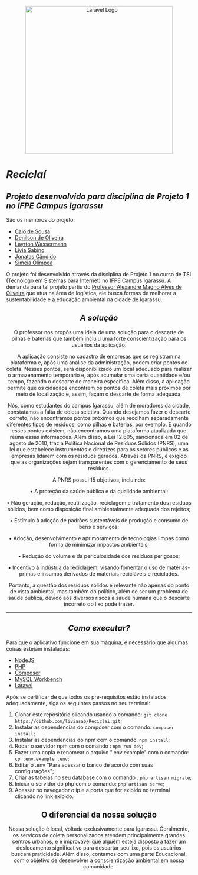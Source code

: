 <p align="center"><a href="https://laravel.com" target="_blank"><img src="https://raw.githubusercontent.com/laravel/art/master/logo-lockup/5%20SVG/2%20CMYK/1%20Full%20Color/laravel-logolockup-cmyk-red.svg" width="400" alt="Laravel Logo"></a></p>

# ***Reciclaí***

## ***Projeto desenvolvido para disciplina de Projeto 1 no IFPE Campus Igarassu***

São os membros do projeto:



- [Caio de Sousa](https://www.github.com/CaioSousa32)
- [Denilson de Oliveira](https://www.github.com/Denils0n)
- [Layrton Wassermann](http://www.github.com/Layrton07)
- [Lívia Sabino](https://github.com/liviasab)
- [Jonatas Cândido](https://github.com/jonatas2021)
- [Simeia Olimpea](https://github.com/SiOlimpia)
  

O projeto foi desenvolvido através da disciplina de Projeto 1 no curso de TSI (Tecnólogo em Sistemas para Internet) no IFPE Campus Igarassu. A demanda para tal projeto partiu do [Professor Alexandre Magno Alves de Oliveira](mailto:alexandre.oliveira@igarassu.ifpe.edu.br) que atua na área de logística, ele busca formas de melhorar a sustentabilidade e a educação ambiental na cidade de Igarassu.
</div>
<center>

## ***A solução***

</center>

<div align="center" text-align="left">

O professor nos propôs uma ideia de uma solução para o descarte de pilhas e baterias que também incluiu uma forte conscientização para os usuários da aplicação.

A aplicação consiste no cadastro de empresas que se registram na plataforma e, após uma análise da administração, podem criar pontos de coleta. Nesses pontos, será disponibilizado um local adequado para realizar o armazenamento temporário e, após acumular uma certa quantidade e/ou tempo, fazendo o descarte de maneira específica. Além disso, a aplicação permite que os cidadãos encontrem os pontos de coleta mais próximos por meio de localização e, assim, façam o descarte de forma adequada.

Nós, como estudantes do campus Igarassu, além de moradores da cidade, constatamos a falta de coleta seletiva. Quando desejamos fazer o descarte correto, não encontramos pontos próximos que recolham separadamente diferentes tipos de resíduos, como pilhas e baterias, por exemplo. E quando esses pontos existem, não encontramos uma plataforma atualizada que reúna essas informações. Além disso, a Lei 12.605, sancionada em 02 de agosto de 2010, traz a Política Nacional de Resíduos Sólidos (PNRS), uma lei que estabelece instrumentos e diretrizes para os setores públicos e as empresas lidarem com os resíduos gerados. Através da PNRS, é exigido que as organizações sejam transparentes com o gerenciamento de seus resíduos.

A PNRS possui 15 objetivos, incluindo:

• A proteção da saúde pública e da qualidade ambiental;

• Não geração, redução, reutilização, reciclagem e tratamento dos resíduos sólidos, bem como disposição final ambientalmente adequada dos rejeitos;

• Estímulo à adoção de padrões sustentáveis de produção e consumo de bens e serviços;

• Adoção, desenvolvimento e aprimoramento de tecnologias limpas como forma de minimizar impactos ambientais;

• Redução do volume e da periculosidade dos resíduos perigosos;

• Incentivo à indústria da reciclagem, visando fomentar o uso de matérias-primas e insumos derivados de materiais recicláveis e reciclados.

Portanto, a questão dos resíduos sólidos é relevante não apenas do ponto de vista ambiental, mas também do político, além de ser um problema de saúde pública, devido aos diversos riscos à saúde humana que o descarte incorreto do lixo pode trazer.

</div>

----------

<center>

## ***Como executar?***

</center>

Para que o aplicativo funcione em sua máquina, é necessário que algumas coisas estejam instaladas:

</center>

- [NodeJS](https://nodejs.org/pt-br)
- [PHP](https://www.php.net/)
- [Composer](https://getcomposer.org/)
- [MySQL Workbench](https://dev.mysql.com/downloads/workbench/)
- [Laravel](https://www.laravel.com)

Após se certificar de que todos os pré-requisitos estão instalados adequadamente, siga os seguintes passos no seu terminal:

1. Clonar este repositório clicando usando o comando: `git clone https://github.com/liviasab/Reciclai.git`;
2. Instalar as dependencias do composer com o comando: `composer install`;
3. Instalar as dependencias do npm com o comando: `npm install`;
4. Rodar o servidor npm com o comando : `npm run dev`;
5. Fazer uma copia e renomear o arquivo ".env.example" com o comando: `cp .env.example .env`;
6. Editar o .env "Para acessar o banco de acordo com suas configurações";
7. Criar as tabelas no seu database com o comando : `php artisan migrate`;
8. Iniciar o servidor do php com o comando: `php artisan serve`;
9. Acessar no navegador o ip e a porta que for exibido no terminal clicando no link exibido.

<center>

## O diferencial da nossa solução 

</center>

<div align="center" text-align="left">
Nossa solução é local, voltada exclusivamente para Igarassu. Geralmente, os serviços de coleta personalizados atendem principalmente grandes centros urbanos, 
e é improvável que alguém esteja disposto a fazer um deslocamento significativo para descartar seu lixo, pois os usuários buscam praticidade. Além disso, 
contamos com uma parte Educacional, com o objetivo de desenvolver a conscientização ambiental em nossa comunidade.

</div>




    

